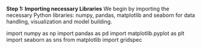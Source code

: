 **Step 1: Importing necessary Libraries**
We begin by importing the necessary Python libraries: numpy, pandas, matplotlib and seaborn for data handling, visualization and model building.


import numpy as np
import pandas as pd
import matplotlib.pyplot as plt
import seaborn as sns
from matplotlib import gridspec
